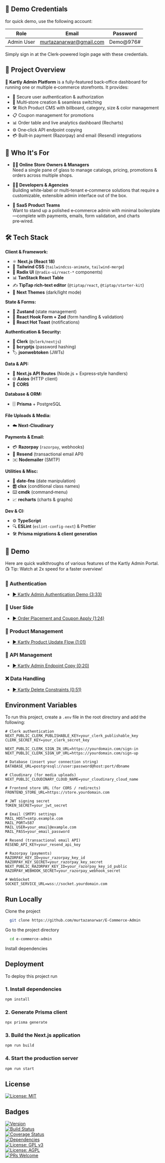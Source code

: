 ## 🧪 Demo Credentials

for quick demo, use the following account:

| Role       | Email                     | Password   |
| ---------- | ------------------------- | ---------- |
| Admin User | murtazanarwar@gmail.com     | Demo@976#  |

Simply sign in at the Clerk-powered login page with these credentials.  
## 📖 Project Overview

🛒 **Kartly Admin Platform** is a fully‑featured back‑office dashboard for running one or multiple e‑commerce storefronts. It provides:

- 🔐 Secure user authentication & authorization
- 🏬 Multi‑store creation & seamless switching  
- 🛠️ Rich Product CMS with billboard, category, size & color management  
- 📋 Coupon management for promotions  
- 📊 Order table and live analytics dashboard (Recharts)
- ⚙️ One‑click API endpoint copying
- 💳 Built‑in payment (Razorpay) and email (Resend) integrations

## 👥 Who It's For

- **👩‍💼 Online Store Owners & Managers**  
  Need a single pane of glass to manage catalogs, pricing, promotions & orders across multiple shops.

- **👨‍💻 Developers & Agencies**  
  Building white‑label or multi‑tenant e‑commerce solutions that require a customizable, extensible admin interface out of the box.

- **🚀 SaaS Product Teams**  
  Want to stand up a polished e‑commerce admin with minimal boilerplate—complete with payments, emails, form validation, and charts pre‑wired.


## 🛠 Tech Stack

**Client & Framework:**  
- ⚛️ **Next.js (React 18)**  
- 🎨 **Tailwind CSS** (`tailwindcss-animate`, `tailwind-merge`)  
- 🧩 **Radix UI** (`@radix-ui/react-*` components)  
- 📊 **TanStack React Table**  
- ✍️ **TipTap rich‑text editor** (`@tiptap/react`, `@tiptap/starter-kit`)  
- 🌙 **Next Themes** (dark/light mode)  

**State & Forms:**  
- 🐻 **Zustand** (state management)  
- 📝 **React Hook Form + Zod** (form handling & validation)  
- 🔔 **React Hot Toast** (notifications)  

**Authentication & Security:**  
- 🛂 **Clerk** (`@clerk/nextjs`)  
- 🔐 **bcryptjs** (password hashing)  
- 🏷️ **jsonwebtoken** (JWTs)  

**Data & API:**  
- 🚧 **Next.js API Routes** (Node.js + Express‑style handlers)  
- 🌐 **Axios** (HTTP client)  
- 🔄 **CORS**  

**Database & ORM:**  
- 🗄️ **Prisma** + PostgreSQL  

**File Uploads & Media:**  
- ☁️ **Next‑Cloudinary**  

**Payments & Email:**  
- 💳 **Razorpay** (`razorpay`, webhooks)  
- 📧 **Resend** (transactional email API)  
- ✉️ **Nodemailer** (SMTP)  

**Utilities & Misc:**  
- 📅 **date‑fns** (date manipulation)  
- 🆎 **clsx** (conditional class names)  
- ⌨️ **cmdk** (command‑menu)  
- 📈 **recharts** (charts & graphs)  

**Dev & CI:**  
- ⚙️ **TypeScript**  
- 🔍 **ESLint** (`eslint-config-next`) & Prettier  
- 🛠️ **Prisma migrations & client generation**  
## 🚀 Demo

Here are quick walkthroughs of various features of the Kartly Admin Portal.  
📺 Tip: Watch at 2x speed for a faster overview!

### 🔐 Authentication
- [▶️ Kartly Admin Authentication Demo (3:33)](https://youtu.be/fADBSu2OnkI)

### 🛒 User Side
- [▶️ Order Placement and Coupon Apply (1:24)](https://youtu.be/MJbRMUFfMtI)

### 🔄 Product Management
- [▶️ Kartly Product Update Flow (1:01)](https://youtu.be/FUNmRlNzPtw)

### 🧩 API Management
- [▶️ Kartly Admin Endpoint Copy (0:20)](https://youtu.be/X0l5CO-uuUs)

### ❌ Data Handling
- [▶️ Kartly Delete Constraints (0:51)](https://youtu.be/KvRSkk8lalU)

## Environment Variables

To run this project, create a `.env` file in the root directory and add the following:

```env
# Clerk authentication
NEXT_PUBLIC_CLERK_PUBLISHABLE_KEY=your_clerk_publishable_key
CLERK_SECRET_KEY=your_clerk_secret_key

NEXT_PUBLIC_CLERK_SIGN_IN_URL=https://yourdomain.com/sign-in
NEXT_PUBLIC_CLERK_SIGN_UP_URL=https://yourdomain.com/sign-up

# Database (insert your connection string)
DATABASE_URL=postgresql://user:password@host:port/dbname

# Cloudinary (for media uploads)
NEXT_PUBLIC_CLOUDINARY_CLOUD_NAME=your_cloudinary_cloud_name

# Frontend store URL (for CORS / redirects)
FRONTEND_STORE_URL=https://store.yourdomain.com

# JWT signing secret
TOKEN_SECRET=your_jwt_secret

# Email (SMTP) settings
MAIL_HOST=smtp.example.com
MAIL_PORT=587
MAIL_USER=your_email@example.com
MAIL_PASS=your_email_password

# Resend (transactional email API)
RESEND_API_KEY=your_resend_api_key

# Razorpay (payments)
RAZORPAY_KEY_ID=your_razorpay_key_id
RAZORPAY_KEY_SECRET=your_razorpay_key_secret
NEXT_PUBLIC_RAZORPAY_KEY_ID=your_razorpay_key_id_public
RAZORPAY_WEBHOOK_SECRET=your_razorpay_webhook_secret

# WebSocket
SOCKET_SERVICE_URL=wss://socket.yourdomain.com
```
## Run Locally

Clone the project

```bash
  git clone https://github.com/murtazanarwar/E-Commerce-Admin
```

Go to the project directory

```bash
  cd e-commerce-admin
```

Install dependencies


## Deployment

To deploy this project run
### 1. Install dependencies

```bash
npm install
```

### 2. Generate Prisma client

```bash
npx prisma generate
```

### 3. Build the Next.js application

```bash
npm run build
```

### 4. Start the production server

```bash
npm run start
```


## License

[![License: MIT](https://img.shields.io/badge/License-MIT-green.svg)](https://choosealicense.com/licenses/mit/)  

## Badges
[![Version](https://img.shields.io/npm/v/e-commerce-platform.svg)](https://www.npmjs.com/package/e-commerce-platform)  
[![Build Status](https://img.shields.io/github/actions/workflow/status/your-username/e-commerce-platform/ci.yml?branch=main)](https://github.com/your-username/e-commerce-platform/actions)  
[![Coverage Status](https://img.shields.io/codecov/c/gh/your-username/e-commerce-platform/main.svg)](https://codecov.io/gh/your-username/e-commerce-platform)  
[![Dependencies](https://img.shields.io/librariesio/release/npm/e-commerce-platform)](https://libraries.io/npm/e-commerce-platform)  
[![License: GPL v3](https://img.shields.io/badge/License-GPL%20v3-yellow.svg)](https://opensource.org/licenses/GPL-3.0)  
[![License: AGPL](https://img.shields.io/badge/License-AGPL-blue.svg)](http://www.gnu.org/licenses/agpl-3.0)  
[![PRs Welcome](https://img.shields.io/badge/PRs-welcome-brightgreen.svg)](https://github.com/your-username/e-commerce-platform/pulls)  

